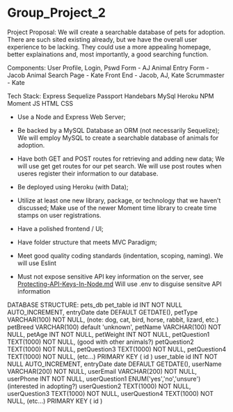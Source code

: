 # Group_Project_2

Project Proposal:
    We will create a searchable database of pets for adoption. There are such sited existing already, but we have the overall user experience to be lacking. They could use a more appealing homepage, better explainations and, most importantly, a good searching function.
    
Components:
   User Profile, Login, Pswd Form - AJ
   Animal Entry Form - Jacob
   Animal Search Page - Kate
   Front End - Jacob, AJ, Kate
   Scrummaster - Kate
   
Tech Stack:
   Express
   Sequelize
   Passport
   Handebars
   MySql
   Heroku
   NPM
   Moment
   JS
   HTML
   CSS

* Use a Node and Express Web Server;

* Be backed by a MySQL Database an ORM (not necessarily Sequelize);
    We will employ MySQL to create a searchable database of animals for adoption.

* Have both GET and POST routes for retrieving and adding new data;
    We will use get get routes for our pet search. We will use post routes when useres register their information to our database.

* Be deployed using Heroku (with Data);

* Utilize at least one new library, package, or technology that we haven’t discussed;
    Make use of the newer Moment time library to create time stamps on user registrations.

* Have a polished frontend / UI;

* Have folder structure that meets MVC Paradigm;

* Meet good quality coding standards (indentation, scoping, naming).
    We will use Eslint

* Must not expose sensitive API key information on the server, see [Protecting-API-Keys-In-Node.md](../../../10-nodejs/03-Supplemental/Protecting-API-Keys-In-Node.md)
    Will use .env to disguise sensitve API information

DATABASE STRUCTURE:
pets_db
    pet_table
        id INT NOT NULL AUTO_INCREMENT,
        entryDate date DEFAULT GETDATE(),
        petType VARCHAR(100) NOT NULL, (note: dog, cat, bird, horse, rabbit, lizard, etc.)
        petBreed VARCHAR(100) default 'unknown',
        petName VARCHAR(100) NOT NULL,
        petAge INT NOT NULL,
        petWeight INT NOT NULL,
        petQuestion1 TEXT(1000) NOT NULL, (good with other animals?)
        petQuestion2 TEXT(1000) NOT NULL,
        petQuestion3 TEXT(1000) NOT NULL,
        petQuestion4 TEXT(1000) NOT NULL, (etc...)
        PRIMARY KEY ( id )
    user_table
        id INT NOT NULL AUTO_INCREMENT,
        entryDate date DEFAULT GETDATE(),
        userName VARCHAR(200) NOT NULL,
        userEmail VARCHAR(200) NOT NULL,
        userPhone INT NOT NULL,
        userQuestion1 ENUM('yes','no','unsure') (interested in adopting?)
        userQuestion2 TEXT(1000) NOT NULL,
        userQuestion3 TEXT(1000) NOT NULL,
        userQuestion4 TEXT(1000) NOT NULL, (etc...)
        PRIMARY KEY ( id )
